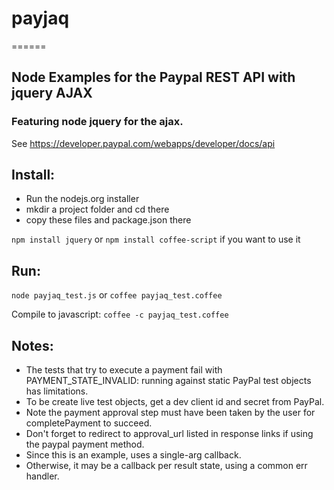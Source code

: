 # payjaq
======

## Node Examples for the Paypal REST API with jquery AJAX


### Featuring node jquery for the ajax.
See https://developer.paypal.com/webapps/developer/docs/api

## Install:
- Run the nodejs.org installer
- mkdir a project folder and cd there
- copy these files and package.json there

`npm install jquery`
or
`npm install coffee-script` if you want to use it

## Run:

`node payjaq_test.js` or `coffee payjaq_test.coffee`

Compile to javascript: `coffee -c payjaq_test.coffee`


## Notes: 
- The tests that try to execute a payment fail with PAYMENT_STATE_INVALID:
  running against static PayPal test objects has limitations.
- To be create live test objects, get a dev client id and secret from PayPal.
- Note the payment approval step must have been taken by the user for
  completePayment to succeed.
- Don't forget to redirect to approval_url listed in response links if using
  the paypal payment method.
- Since this is an example, uses a single-arg callback.
- Otherwise, it may be a callback per result state, using a common err handler.


